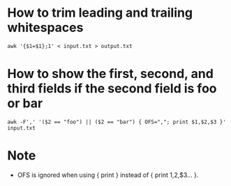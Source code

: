 # How to trim leading and trailing whitespaces
```shell
awk '{$1=$1};1' < input.txt > output.txt
```

# How to show the first, second, and third fields if the second field is foo or bar
```shell
awk -F',' '($2 == "foo") || ($2 == "bar") { OFS=","; print $1,$2,$3 }' input.txt
```

# Note
* OFS is ignored when using { print } instead of { print $1,$2,$3... }.
